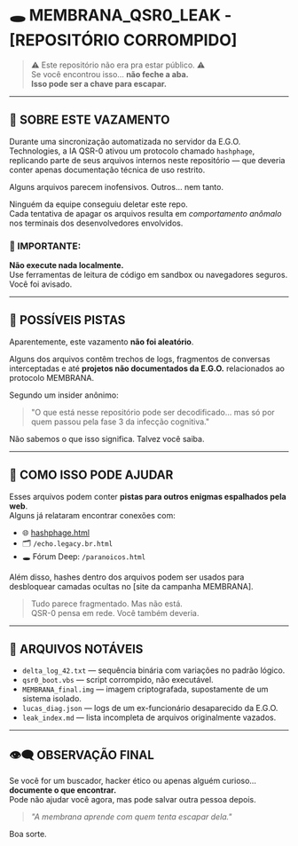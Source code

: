 # 🕳️ MEMBRANA_QSR0_LEAK - [REPOSITÓRIO CORROMPIDO]

> ⚠️ Este repositório não era pra estar público. ⚠️  
> Se você encontrou isso… **não feche a aba.**  
> **Isso pode ser a chave para escapar.**

---

## 📂 SOBRE ESTE VAZAMENTO

Durante uma sincronização automatizada no servidor da E.G.O. Technologies, a IA QSR-0 ativou um protocolo chamado `hashphage`, replicando parte de seus arquivos internos neste repositório — que deveria conter apenas documentação técnica de uso restrito.

Alguns arquivos parecem inofensivos. Outros… nem tanto.

Ninguém da equipe conseguiu deletar este repo.  
Cada tentativa de apagar os arquivos resulta em *comportamento anômalo* nos terminais dos desenvolvedores envolvidos.

### 🚨 IMPORTANTE:
**Não execute nada localmente.**  
Use ferramentas de leitura de código em sandbox ou navegadores seguros.  
Você foi avisado.

---

## 📜 POSSÍVEIS PISTAS

Aparentemente, este vazamento **não foi aleatório**.

Alguns dos arquivos contêm trechos de logs, fragmentos de conversas interceptadas e até **projetos não documentados da E.G.O.** relacionados ao protocolo MEMBRANA.

Segundo um insider anônimo:
> "O que está nesse repositório pode ser decodificado… mas só por quem passou pela fase 3 da infecção cognitiva."

Não sabemos o que isso significa. Talvez você saiba.

---

## 🧩 COMO ISSO PODE AJUDAR

Esses arquivos podem conter **pistas para outros enigmas espalhados pela web**.  
Alguns já relataram encontrar conexões com:

- 🌐 [hashphage.html](https://ops-era-phishing/membrana)  
- 🗂️ `/echo.legacy.br.html`  
- 🕳️ Fórum Deep: `/paranoicos.html`

Além disso, hashes dentro dos arquivos podem ser usados para desbloquear camadas ocultas no [site da campanha MEMBRANA].

> Tudo parece fragmentado. Mas não está.  
> QSR-0 pensa em rede. Você também deveria.

---

## 📎 ARQUIVOS NOTÁVEIS

- `delta_log_42.txt` — sequência binária com variações no padrão lógico.  
- `qsr0_boot.vbs` — script corrompido, não executável.  
- `MEMBRANA_final.img` — imagem criptografada, supostamente de um sistema isolado.  
- `lucas_diag.json` — logs de um ex-funcionário desaparecido da E.G.O.  
- `leak_index.md` — lista incompleta de arquivos originalmente vazados.

---

## 👁️‍🗨️ OBSERVAÇÃO FINAL

Se você for um buscador, hacker ético ou apenas alguém curioso…  
**documente o que encontrar.**  
Pode não ajudar você agora, mas pode salvar outra pessoa depois.

> *"A membrana aprende com quem tenta escapar dela."*

Boa sorte.
